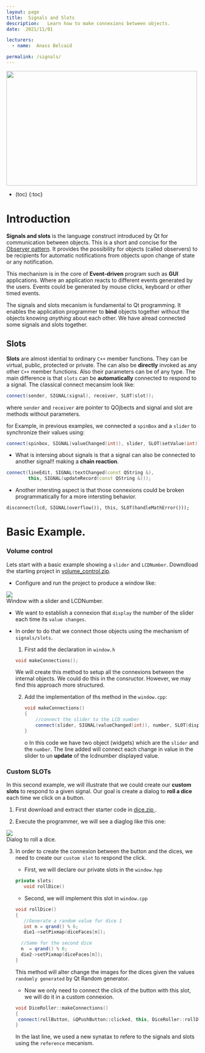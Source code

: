 ```yaml
---
layout: page
title:  Signals and Slots
description:   Learn how to make connexions between objects.
date:  2021/11/01

lecturers:
  - name:  Anass Belcaid

permalink: /signals/
---
```



<div class="center">
  <img src="{{ site.url }}{{ site.baseurl }}/assets/img/lecture5/cmu-logo.png"
  width="500" height="300">
</div>


* (toc)
{:toc}


# Introduction

**Signals and slots** is the language construct introduced by Qt for
communication between objects. This is a short and concise  for the [Observer pattern](https://en.wikipedia.org/wiki/Observer_pattern). It provides the possibility for objects (called observers) to be recipients for automatic notifications from objects upon change of state or any notification.

This mechanism is in the core of **Event-driven** program such as **GUI**
applications. Where an application reacts to different events generated by the
users. Events could be generated by mouse clicks, keyboard or other timed
events.


The signals and slots mecanism is fundamental to Qt programming. It enables the
application programmer to **bind**  objects together without the objects knowing
*anything* about each other. We have alread connected some signals and slots
together.


## Slots

**Slots** are almost idential to ordinary `C++` member functions. They can be
virtual,  public, protected or private. The can also be **directly** invoked as
any other `C++` member functions. Also their parameters can be of any type. The
main difference is that `slots` can be **automatically** connected to respond to
a signal. The classical connect mecansim look like:

```cpp
connect(sender, SIGNAL(signal), receiver, SLOT(slot));
```

where `sender` and `receiver` are pointer to QOjbects and signal and slot are
methods without parameters.

for Example, in previous examples, we connected a `spinBox` and a `slider` to
synchronize their values using:

```cpp
connect(spinbox, SIGNAL(valueChanged(int)), slider, SLOT(setValue(int)));
```

- What is intersing about signals is that a signal can also be connected to
another signal!! making a **chain reaction**.

```cpp
connect(lineEdit, SIGNAL(textChanged(const QString &),
        this, SIGNAL(updateRecord(const QString &)));
```

- Another intersting aspect is that those connexions could be broken
programmatically for a more intersting behavior.


```
disconnect(lcd, SIGNAL(overflow()), this, SLOT(handleMathError()));
```


# Basic Example.

### Volume control

Lets start with a basic example showing a `slider` and `LCDNumber`. Downdload
the starting project in <a href="{{ site.url }}{{ site.baseurl }}/assets/code/lecture5/volume_constrol.zip"> volume_control.zip</a>.

- Configure and run the project to produce a window like:

<div class="center">
  <img src="{{ site.url }}{{ site.baseurl }}/assets/img/lecture5/volume.png">
  <div class="figcaption">
  Window with a slider and LCDNumber.
  </div>
</div>

- We want to establish a connexion that `display` the number of the slider each
time its `value changes`.

- In order to do that we connect those objects using the mechanism of
`signals/slots`.
    1. First add the declaration in `window.h`
    ```cpp
    void makeConnections();
    ```
    We will create this method to setup all the connexions between the internal
    objects. We could do this in the consructor. However, we may find this
    approach more structured.

    2. Add the implementation of ths method in the `window.cpp`:
        ```cpp
        void makeConnections()
        {
            //connect the slider to the LCD number
            connect(slider, SIGNAL(valueChanged(int)), number, SLOT(display(int)));
        }
        ```
        o
    In this code we have two object (widgets) which are the `slider` and the
    `number`. The line added will connect each change in value in the slider
    to un **update** of the lcdnumber displayed value.

    
### Custom SLOTs

In this second example, we will illustrate that we could create our
**custom slots** to respond to a given signal. Our goal is create a dialog to
**roll a dice** each time we click on a button.

1. First download and extract ther starter code in <a
href="{{ site.url }}{{ site.baseurl }}/assets/code/lecture5/dice.zip"> dice.zip </a>. 

2. Execute the programmer, we will see a diaglog like this one:

<div class="center">
  <img src="{{ site.url }}{{ site.baseurl }}/assets/img/lecture5/diceroller.png">
  <div class="figcaption">
  Dialog to roll a dice.
  </div>
</div>

3. In order to create the connexion between the button and the dices, we need to
   create our `custom slot` to respond the click.

   - First, we will declare our private slots in the `window.hpp`
    ```cpp
    private slots:
       void rollDice()
    ```

   - Second, we will implement this slot in `window.cpp`
    ```cpp
    void rollDice()
    {
       //Generate a random value for dice 1
       int n = qrand() % 6;
       die1->setPixmap(diceFaces[n]);

      //Same for the second dice
      n  = qrand() % 6;
      die2->setPixmap(diceFaces[n]);
    }
    ```
    This method will alter change the images for the dices given the values
    `randomly generated` by Qt Random generator.

   - Now we only need to connect the click of the button with this slot, we
   will do it in a custom connexion.

    ```cpp
    void DiceRoller::makeConnections()
    {
     connect(rollButton, &QPushButton::clicked, this, DiceRoller::rollDice);
    }
    ```

    In the last line, we used a new synatax to refere to the signals and slots
    using the `reference` mecanism.










